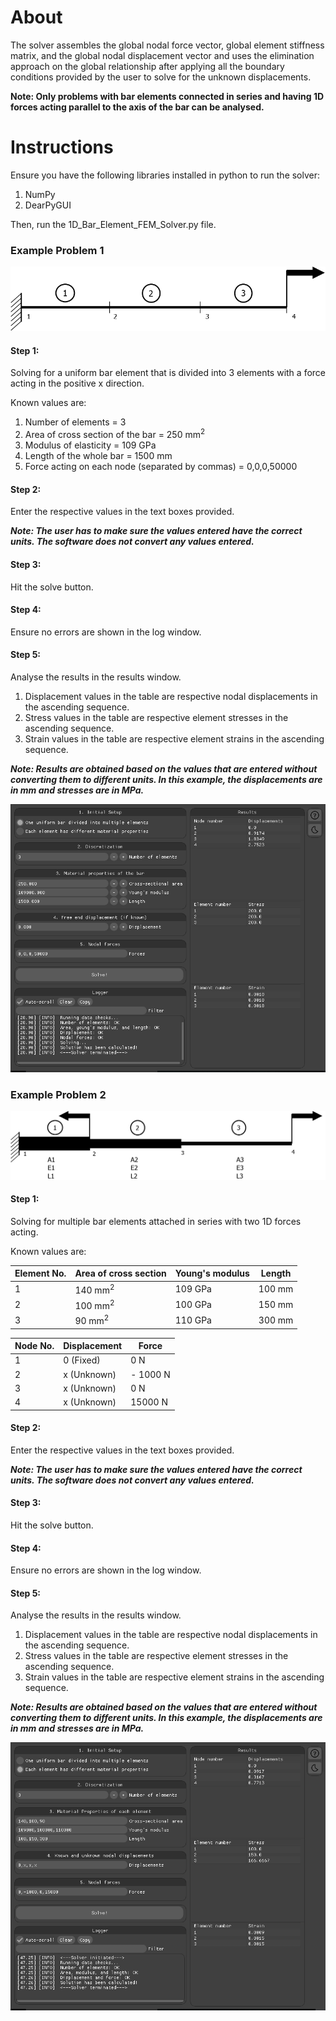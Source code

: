 # About

The solver assembles the global nodal force vector, global element stiffness matrix, and the global nodal displacement vector and uses the elimination approach on the global relationship after applying all the boundary conditions provided by the user to solve for the unknown displacements.

<b>Note: Only problems with bar elements connected in series and having 1D forces acting parallel to the axis of the bar can be analysed.</b>


# Instructions

Ensure you have the following libraries installed in python to run the solver:
    
1. NumPy 
2. DearPyGUI 
   
Then, run the 1D_Bar_Element_FEM_Solver.py file.


<H3>Example Problem 1</H3>

![Example 1 Diagram](images/Example_1_diag.png)

<H4>Step 1:</H4>
Solving for a uniform bar element that is divided into 3 elements with a force acting in the positive x direction.

Known values are:
1. Number of elements = 3
2. Area of cross section of the bar = 250 mm<sup>2</sup>
3. Modulus of elasticity = 109 GPa
4. Length of the whole bar = 1500 mm
5. Force acting on each node (separated by commas) = 0,0,0,50000


<H4>Step 2:</H4>
Enter the respective values in the text boxes provided. 

<i><b>Note: The user has to make sure the values entered have the correct units. The software does not convert any values entered.</b></i>

<H4>Step 3:</H4>
Hit the solve button.

<H4>Step 4:</H4>
Ensure no errors are shown in the log window.

<H4>Step 5:</H4>
Analyse the results in the results window.

1. Displacement values in the table are respective nodal displacements in the ascending sequence.
2. Stress values in the table are respective element stresses in the ascending sequence.
3. Strain values in the table are respective element strains in the ascending sequence.

<i><b>Note: Results are obtained based on the values that are entered without converting them to different units. In  this example, the displacements are in mm and stresses are in MPa.</b></i>

![Example 1 screenshot](images/Example_1.png)


<H3>Example Problem 2</H3>

![Example 1 Diagram](images/Example_2_diag.png)

<H4>Step 1:</H4>
Solving for multiple bar elements attached in series with two 1D forces acting.

Known values are:

| Element No. | Area of cross section | Young's modulus | Length |
| --- | ----------- | ----------- | ----------- |
| 1 | 140 mm<sup>2</sup> | 109 GPa | 100 mm |
| 2 | 100 mm<sup>2</sup> | 100 GPa | 150 mm |
| 3 | 90 mm<sup>2</sup> | 110 GPa | 300 mm |

| Node No. | Displacement | Force |
| --- | ----------- | ----------- 
| 1 | 0 (Fixed) | 0 N
| 2 | x (Unknown) | - 1000 N
| 3 | x (Unknown) | 0 N
| 4 | x (Unknown) | 15000 N

<H4>Step 2:</H4>
Enter the respective values in the text boxes provided. 

<i><b>Note: The user has to make sure the values entered have the correct units. The software does not convert any values entered.</b></i>

<H4>Step 3:</H4>
Hit the solve button.

<H4>Step 4:</H4>
Ensure no errors are shown in the log window.

<H4>Step 5:</H4>
Analyse the results in the results window.

1. Displacement values in the table are respective nodal displacements in the ascending sequence.
2. Stress values in the table are respective element stresses in the ascending sequence.
3. Strain values in the table are respective element strains in the ascending sequence.

<i><b>Note: Results are obtained based on the values that are entered without converting them to different units. In  this example, the displacements are in mm and stresses are in MPa.</b></i>

![Example 1 screenshot](images/Example_2.png)
